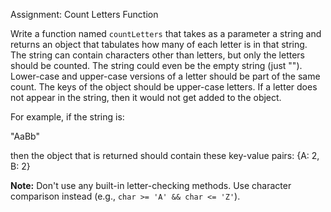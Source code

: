 Assignment: Count Letters Function

Write a function named `countLetters` that takes as a parameter a string and returns an object that tabulates how many of each letter is in that string. The string can contain characters other than letters, but only the letters should be counted. The string could even be the empty string (just ""). Lower-case and upper-case versions of a letter should be part of the same count. The keys of the object should be upper-case letters. If a letter does not appear in the string, then it would not get added to the object. 

For example, if the string is:

"AaBb"


then the object that is returned should contain these key-value pairs:
{A: 2, B: 2}


**Note:** Don't use any built-in letter-checking methods. Use character comparison instead (e.g., `char >= 'A' && char <= 'Z'`).